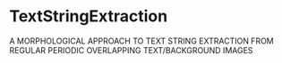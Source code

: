 # TextStringExtraction
A MORPHOLOGICAL APPROACH TO TEXT STRING EXTRACTION FROM REGULAR PERIODIC OVERLAPPING TEXT/BACKGROUND IMAGES 
